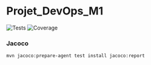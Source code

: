 # Projet_DevOps_M1

![Tests](https://github.com/TrRollet/Projet_DevOps_M1/actions/workflows/test-coverage.yml/badge.svg)
![Coverage](https://img.shields.io/endpoint?url=https://gist.githubusercontent.com/TrRollet/ac9b3459fd4861224847a25640876620/raw/coverage.json)

### Jacoco
```bash
mvn jacoco:prepare-agent test install jacoco:report
```